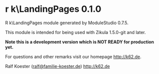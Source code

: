 # r k\LandingPages 0.1.0

R k\LandingPages module generated by ModuleStudio 0.7.5.

This module is intended for being used with Zikula 1.5.0-git and later.

**Note this is a development version which is NOT READY for production yet.**

For questions and other remarks visit our homepage http://k62.de.

Ralf Koester (ralf@familie-koester.de)
http://k62.de
